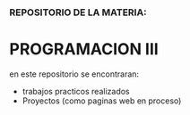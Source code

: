 ### REPOSITORIO DE LA MATERIA: 
# PROGRAMACION III
en este repositorio se encontraran:
- trabajos practicos realizados
- Proyectos (como paginas web en proceso)

